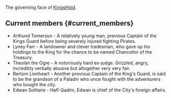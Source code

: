 The governing face of [KingsHold](KingsHold "wikilink").

Current members {#current_members}
---------------

-   Arthund Tomersun - A relatively young man, previous Captain of the
    Kings Guard before being severely injured fighting Pirates.
-   Lyney Farr - A landowner and clever tradesman, who gave up his
    holdings to the King for the chance to be named Chancellor of the
    Treasury.
-   Theolan the Ogre - A notoriously hard ex-judge. Grizzled, angry,
    incredibly verbally abusive but altogether very very fair.
-   Bertom Lionheart - Another previous Captain of the King\'s Guard, is
    said to be the grandson of a Paladin who once fought with the
    adventurers who bought the city.
-   Edwan Solitaire - Half-Qadim, Edwan is chief of the City\'s foreign
    affairs.
